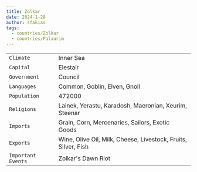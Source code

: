 ```yaml
---
title: Zolkar
date: 2024-1-28
author: sfakias
tags:
  - countries/Zolkar
  - countries/Palaurim
---
```

| | |
| --- | --- |
| `Climate` | Inner Sea |
| `Capital` | Elestair |
| `Government` | Council |
| `Languages` | Common, Goblin, Elven, Gnoll |
| `Population` | 472000 |
| `Religions` | Lainek, Yerastu, Karadosh, Maeronian, Xeurim, Steenar |
| `Imports` | Grain, Corn, Mercenaries, Sailors, Exotic Goods |
| `Exports` | Wine, Olive Oil, Milk, Cheese, Livestock, Fruits, Silver, Fish |
| `Important Events` | Zolkar's Dawn Riot |
